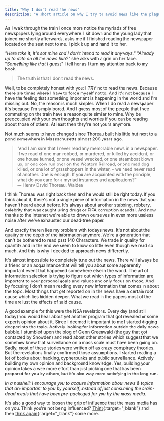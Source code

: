 ```yaml
---
title: "Why I don't read the news"
description: "A short article on why I try to avoid news like the plague."
---
```

As I walk through the train I once more notice the myriads of free newspapers lying around everywhere.  I sit down and the young lady that joined me shortly afterwards, asks me if I finished reading the newspaper located on the seat next to me. I pick it up and hand it to her. 

*"Here take it, It's not mine and I don't intend to read it anyways."*  *"Already up to date on all the news huh?"* she asks with a grin on her face. "*Something like that I guess*" I tell her as I turn my attention back to my book. 

> The truth is that I don't read the news. 

Well, to be completely honest with you: I *TRY* no to read the news. Because there are times where I have to force myself not to. And it's not because I have the feeling that something important is happening in the world and I'm missing out. No, the reason is much simpler. When I do read a newspaper it's because I'm simply bored. And I guess most of the people that I see commuting on the train have a reason quite similar to mine. 
Why be preoccupied with your own thoughts and worries if you can be reading about those of others. At least then they're not yours anymore.

Not much seems to have changed since Thoreau built his little hut next to a pond somewhere in Massachusetts almost 200 years ago.

> “And I am sure that I never read any memorable news in a newspaper. If we read of one man robbed, or murdered, or killed by accident, or one house burned, or one vessel wrecked, or one steamboat blown up, or one cow run over on the Western Railroad, or one mad dog killed, or one lot of grasshoppers in the winter, - we need never read of another. One is enough. If you are acquainted with the principle, what do you care for a myriad instances and applications?”   
> ― Henry David Thoreau, Walden

I think Thoreau was right back then and he would still be right today. If you think about it, there's not a single piece of information in the news that you haven't heard about before. It's always about another stabbing, robbery, celebrity that was caught using drugs or FIFA corruption scandal. 
And now thanks to the internet we're able to drown ourselves in even more useless noise after we've exhausted our dead-tree paper.

And exactly therein lies my problem with todays news. It's not about the quality or the depth of the information anymore. We're a generation that can't be bothered to read past 140 Characters. We trade in quality for quantity and in the end we seem to know so little even though we read so much. And this is why I decided to approach news differently.

It's almost impossible to completely tune out the news. There will always be a friend or an acquaintance that will tell you about some apparently important event that happened somewhere else in the world. The art of information selection is trying to figure out which types of information are important to your personal goals and values and only focus on those.
And by focusing I don't mean reading every new information that comes in about the topic. Most things that get reported on in the news have a certain root cause which lies hidden deeper. What we read in the papers most of the time are just the effects of said cause.

A good example for this were the NSA revelations. Every day (and still today) you would hear about yet another program that got revealed or some experts opinion about it. Since I deemed it important to me I started digging deeper into the topic. Actively looking for information outside the daily news bubble. I stumbled upon the blog of Glenn Greenwald (the guy that got contacted by Snowden) and read about other stories which suggest that we somehow knew that surveillance on a mass scale must have been going on. 
Sadly, most of these stories were written off as crazy conspiracy theories. But the revelations finally confirmed those assumptions. I started reading a lot of books about hacking, cypherpunks and public surveillance. Actively building my own opinion and background knowledge. Yes, building your opinion takes a wee more effort than just picking one that has been prepared for you by others, but it's also way more satisfying in the long run.

*In a nutshell: I encourage you to acquire information about news & topics that are important to you by yourself, instead of just consuming the brain-dead meals that have been pre-packaged for you by the mass media.*

It's also a good way to loosen the grip of influence that the mass media has on you. Think you're not being influenced? [Think](https://www.youtube.com/watch?v=XtcucHPkFkg){:target="_blank"} and then [think again](https://www.youtube.com/watch?v=cgkQXJ3mugY){:target="_blank"} some more.
